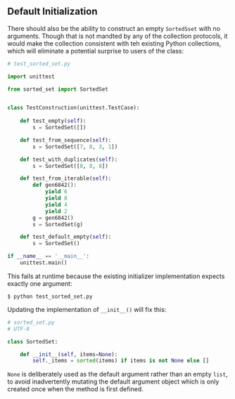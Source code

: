 ## Default Initialization

There should also be the ability to construct an empty `SortedSset` with no arguments.  Though that is not mandted by any of the collection protocols, it would make the collection consistent with teh existing Python collections, which will eliminate a potential surprise to users of the class:

```py
# test_sorted_set.py

import unittest

from sorted_set import SortedSet


class TestConstruction(unittest.TestCase):
    
    def test_empty(self):
        s = SortedSet([])

    def test_from_sequence(self):
        s = SortedSet([7, 8, 3, 1])

    def test_with_duplicates(self):
        s = SortedSet([8, 8, 8])

    def test_from_iterable(self):
        def gen6842():
            yield 6
            yield 8
            yield 4
            yield 2
        g = gen6842()
        s = SortedSet(g)

    def test_default_empty(self):
        s = SortedSet()

if __name__ == '__main__':
    unittest.main()
```
This fails at runtime because the existing initializer implementation expects exactly one argument:
```
$ python test_sorted_set.py
```
Updating the implementation of `__init__()` will fix this:

```py
# sorted_set.py
# UTF-8

class SortedSet:

    def __init__(self, items=None):
        self._items = sorted(items) if items is not None else []
```

`None` is deliberately used as the default argument rather than an empty `list`, to avoid inadvertently mutating the default argument object which is only created once when the method is first defined.